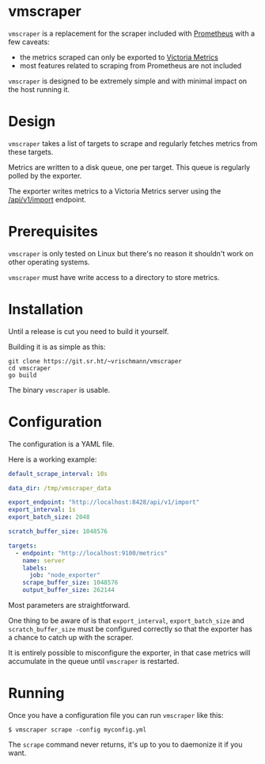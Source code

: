 # vmscraper

`vmscraper` is a replacement for the scraper included with [Prometheus](https://prometheus.io/) with a few caveats:
  * the metrics scraped can only be exported to [Victoria Metrics](https://github.com/VictoriaMetrics/VictoriaMetrics)
  * most features related to scraping from Prometheus are not included

`vmscraper` is designed to be extremely simple and with minimal impact on the host running it.

# Design

`vmscraper` takes a list of targets to scrape and regularly fetches metrics from these targets.

Metrics are written to a disk queue, one per target. This queue is regularly polled by the exporter.

The exporter writes metrics to a Victoria Metrics server using the [/api/v1/import](https://github.com/VictoriaMetrics/VictoriaMetrics#how-to-import-time-series-data) endpoint.

# Prerequisites

`vmscraper` is only tested on Linux but there's no reason it shouldn't work on other operating systems.

`vmscraper` must have write access to a directory to store metrics.

# Installation

Until a release is cut you need to build it yourself.

Building it is as simple as this:

    git clone https://git.sr.ht/~vrischmann/vmscraper
    cd vmscraper
    go build

The binary `vmscraper` is usable.

# Configuration

The configuration is a YAML file.

Here is a working example:

```yaml
default_scrape_interval: 10s

data_dir: /tmp/vmscraper_data

export_endpoint: "http://localhost:8428/api/v1/import"
export_interval: 1s
export_batch_size: 2048

scratch_buffer_size: 1048576

targets:
  - endpoint: "http://localhost:9100/metrics"
    name: server
    labels:
      job: "node_exporter"
    scrape_buffer_size: 1048576
    output_buffer_size: 262144
```

Most parameters are straightforward.

One thing to be aware of is that `export_interval`, `export_batch_size` and `scratch_buffer_size` must be configured correctly so that
the exporter has a chance to catch up with the scraper.

It is entirely possible to misconfigure the exporter, in that case metrics will accumulate in the queue until `vmscraper` is restarted.

# Running

Once you have a configuration file you can run `vmscraper` like this:

    $ vmscraper scrape -config myconfig.yml

The `scrape` command never returns, it's up to you to daemonize it if you want.

